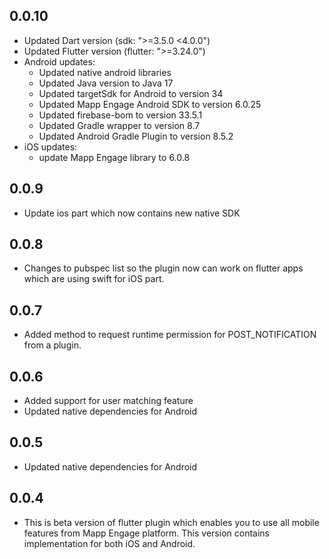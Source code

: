 ## 0.0.10

- Updated Dart version (sdk: ">=3.5.0 <4.0.0")
- Updated Flutter version (flutter: ">=3.24.0")
- Android updates:
  - Updated native android libraries
  - Updated Java version to Java 17
  - Updated targetSdk for Android to version 34
  - Updated Mapp Engage Android SDK to version 6.0.25
  - Updated firebase-bom to version 33.5.1
  - Updated Gradle wrapper to version 8.7
  - Updated Android Gradle Plugin to version 8.5.2
- iOS updates:
  - update Mapp Engage library to 6.0.8

## 0.0.9

- Update ios part which now contains new native SDK

## 0.0.8

- Changes to pubspec list so the plugin now can work on flutter apps which are using swift for iOS part.

## 0.0.7

- Added method to request runtime permission for POST_NOTIFICATION from a plugin.

## 0.0.6

- Added support for user matching feature
- Updated native dependencies for Android

## 0.0.5

- Updated native dependencies for Android

## 0.0.4

- This is beta version of flutter plugin which enables you to use all mobile features from Mapp Engage platform. This version contains implementation for both iOS and Android.
